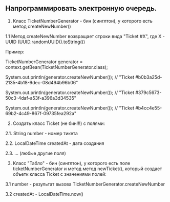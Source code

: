 ## Напрограммировать электронную очередь.
1. Класс TicketNumberGenerator - бин (синглтон), у которого есть метод createNewNumber()

1.1 Метод createNewNumber возвращает строки вида "Ticket #X", где X - UUID (UUID.randomUUID().toString())

Пример:

TicketNumberGenerator generator = context.getBean(TicketNumberGenerator.class);

System.out.println(generator.createNewNumber()); // "Ticket #b0b3a25d-2135-4b18-9dec-08d494b96b06"

System.out.println(generator.createNewNumber()); // "Ticket #379c5673-50c3-4daf-a53f-a396a3d34535"

System.out.println(generator.createNewNumber()); // "Ticket #b4cc4e55-69b2-4c49-867f-09735fea292a"

2. Создать класс Ticket (не бин!!!) с полями:

2.1. String number - номер тикета

2.2. LocalDateTime createdAt - дата создания

2.3. ... (любые другие поля)

3. Класс "Табло" - бин (синглтон), у которого есть поле ticketNumberGenerator
   и метод метод newTicket(), который создает объетк класса Ticket с значениями полей:

3.1 number - результат вызова TicketNumberGenerator.createNewNumber

3.2 createdAt - LocalDateTime.now()